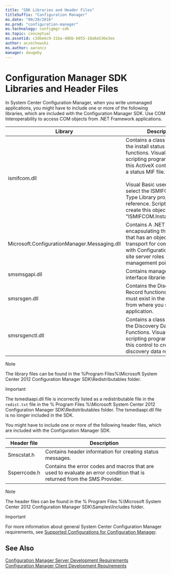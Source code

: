 ```yaml
---
title: "SDK Libraries and Header Files"
titleSuffix: "Configuration Manager"
ms.date: "09/20/2016"
ms.prod: "configuration-manager"
ms.technology: configmgr-sdk
ms.topic: conceptual
ms.assetid: c3dbe6c9-31ba-48bb-b055-18a0a536e3ee
author: aczechowski
ms.author: aaroncz
manager: dougeby
---
```

# Configuration Manager SDK Libraries and Header Files
In System Center Configuration Manager, when you write unmanaged applications, you might have to include one or more of the following libraries, which are included with the Configuration Manager SDK. Use COM Interoperability to access COM objects from .NET Framework applications.  

|Library|Description|  
|-------------|-----------------|  
|ismifcom.dll|Contains a class wrapper for the install status MIF functions. Visual Basic and scripting programmers use this ActiveX control to create a status MIF file.<br /><br /> Visual Basic users must select the ISMIFCOM 1.0 Type Library project reference. Scripting users create this object by using "ISMIFCOM.InstallStatusMIF".|  
|Microsoft.ConfigurationManager.Messaging.dll|Contains A .NET assembly encapsulating the client SDK that has an object model and transport for communicating with Configuration Manager site server roles such as the management point.|  
|smsmsgapi.dll|Contains management point interface libraries.|  
|smsrsgen.dll|Contains the Discovery Data Record functions. This DLL must exist in the directory from where you start your application.|  
|smsrsgenctl.dll|Contains a class wrapper for the Discovery Data Record Functions. Visual Basic and scripting programmers use this control to create discovery data records.|  

> [!NOTE]
>  The library files can be found in the %Program Files%\Microsoft System Center 2012 Configuration Manager SDK\Redistributables folder.  

> [!IMPORTANT]
>  The tsmediaapi.dll file is incorrectly listed as a redistributable file in the `redist.txt` file in the % Program Files %\Microsoft System Center 2012 Configuration Manager SDK\Redistributables folder. The tsmediaapi.dll file is no longer included in the SDK.  

 You might have to include one or more of the following header files, which are included with the Configuration Manager SDK.  

|Header file|Description|  
|-----------------|-----------------|  
|Smscstat.h|Contains header information for creating status messages.|  
|Ssperrcode.h|Contains the error codes and macros that are used to evaluate an error condition that is returned from the SMS Provider.|  

> [!NOTE]
>  The header files can be found in the % Program Files %\Microsoft System Center 2012 Configuration Manager SDK\Samples\Includes folder.  

> [!IMPORTANT]
>  For more information about general System Center Configuration Manager requirements, see [Supported Configurations for Configuration Manager](http://go.microsoft.com/fwlink/p/?LinkId=248211).  

## See Also  
 [Configuration Manager Server Development Requirements](../../../develop/core/reqs/server-development-requirements.md)   
 [Configuration Manager Client Development Requirements](../../../develop/core/reqs/client-development-requirements.md)
